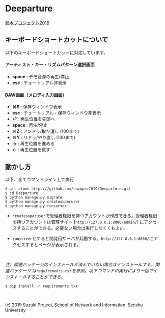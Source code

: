 # Deeparture
[鈴木プロジェクト2019](http://www.ne.senshu-u.ac.jp/~proj2019-25/)

## キーボードショートカットについて
以下のキーボードショートカットに対応しています。

#### アーティスト・キー・リズムパターン選択画面
- **space** : デモ音源の再生/停止
- **esc** : チュートリアル非表示

#### DAW画面（メロディ入力画面）
- **⌘S** : 保存ウィンドウ表示
- **esc** : チュートリアル・保存ウィンドウ非表示
- **⏎** : 再生位置を先頭へ
- **space** : 再生/停止
- **⌘Z** : アンドゥ/取り消し (100まで)
- **⌘Y** : リドゥ/やり直し (100まで)
- **→** : 再生位置を進める
- **←** : 再生位置を戻す

## 動かし方
以下、全てコマンドライン上で実行

```
$ git clone https://github.com/suzupro2019/Deeparture.git
$ cd Deeparture
$ python manage.py migrate
$ python manage.py createsuperuser
$ python manage.py runserver
```

- `createsuperuser`で管理者権限を持つアカウントが作成できる。管理者権限を持つアカウントは管理サイト [`http://127.0.0.1:8000/admin/`] にアクセスすることができる。必要ない場合は実行しなくてもよい。

- `runserver`とすると開発用サーバが起動する。`http://127.0.0.1:8000/`にアクセスするとページが表示される。

<br>

*注）関連パッケージのインストールが済んでいない場合はインストールする。関連パッケージ は`requirements.txt`を参照。以下コマンドの実行により一括でインストールすることができる。*

```
$ pip install -r requirements.txt
```

<br>

(c) 2019 Suzuki Project, School of Network and Information, Senshu University
